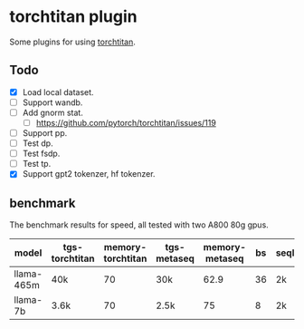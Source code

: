 # torchtitan plugin
Some plugins for using [torchtitan](https://github.com/pytorch/torchtitan).

## Todo
- [x] Load local dataset.
- [ ] Support wandb.
- [ ] Add gnorm stat.
  - [ ] https://github.com/pytorch/torchtitan/issues/119
- [ ] Support pp.
- [ ] Test dp.
- [ ] Test fsdp.
- [ ] Test tp.
- [x] Support gpt2 tokenzer, hf tokenzer.

## benchmark
The benchmark results for speed, all tested with two A800 80g gpus.

| model      | tgs-torchtitan | memory-torchtitan | tgs-metaseq | memory-metaseq | bs | seqlen | config   |
|------------|----------------|-------------------|-------------|----------------|----|--------|----------|
| llama-465m | 40k            | 70                | 30k         | 62.9           | 36 | 2k     | fsdp+act |
| llama-7b   | 3.6k           | 70                | 2.5k        | 75             | 8  | 2k     | fsdp+act |
